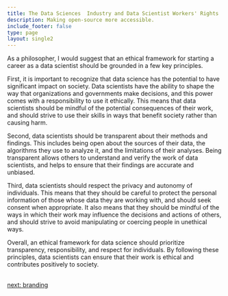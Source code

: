```yaml
---
title: The Data Sciences  Industry and Data Scientist Workers' Rights
description: Making open-source more accessible.
include_footer: false
type: page
layout: single2
---
```



<p>
As a philosopher, I would suggest that an ethical framework for starting a career as a data scientist should be grounded in a few key principles.

First, it is important to recognize that data science has the potential to have significant impact on society. Data scientists have the ability to shape the way that organizations and governments make decisions, and this power comes with a responsibility to use it ethically. This means that data scientists should be mindful of the potential consequences of their work, and should strive to use their skills in ways that benefit society rather than causing harm.

Second, data scientists should be transparent about their methods and findings. This includes being open about the sources of their data, the algorithms they use to analyze it, and the limitations of their analyses. Being transparent allows others to understand and verify the work of data scientists, and helps to ensure that their findings are accurate and unbiased.

Third, data scientists should respect the privacy and autonomy of individuals. This means that they should be careful to protect the personal information of those whose data they are working with, and should seek consent when appropriate. It also means that they should be mindful of the ways in which their work may influence the decisions and actions of others, and should strive to avoid manipulating or coercing people in unethical ways.

Overall, an ethical framework for data science should prioritize transparency, responsibility, and respect for individuals. By following these principles, data scientists can ensure that their work is ethical and contributes positively to society.

<br>
<a href="https://workdojos.com/datascientists/branding">next: branding</a>
</p>